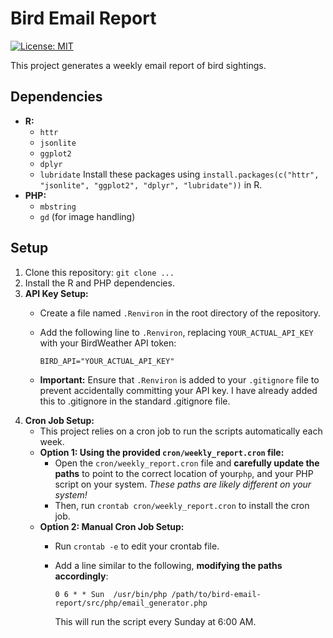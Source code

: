 # Bird Email Report
[![License: MIT](https://img.shields.io/badge/License-MIT-blue.svg)](https://opensource.org/licenses/MIT)

This project generates a weekly email report of bird sightings.

## Dependencies

*   **R:**
    *   `httr`
    *   `jsonlite`
    *   `ggplot2`
    *   `dplyr`
    *   `lubridate`
    Install these packages using `install.packages(c("httr", "jsonlite", "ggplot2", "dplyr", "lubridate"))` in R.
*   **PHP:**
    *   `mbstring`
    *   `gd` (for image handling)

## Setup

1.  Clone this repository: `git clone ...`
2.  Install the R and PHP dependencies.
3.  **API Key Setup:**
    *   Create a file named `.Renviron` in the root directory of the repository.
    *   Add the following line to `.Renviron`, replacing `YOUR_ACTUAL_API_KEY` with your BirdWeather API token:

        ```
        BIRD_API="YOUR_ACTUAL_API_KEY"
        ```

    *   **Important:** Ensure that `.Renviron` is added to your `.gitignore` file to prevent accidentally committing your API key.  I have already added this to .gitignore in the standard .gitignore file.
4.  **Cron Job Setup:**
    *   This project relies on a cron job to run the scripts automatically each week.
    *   **Option 1: Using the provided `cron/weekly_report.cron` file:**
        *   Open the `cron/weekly_report.cron` file and **carefully update the paths** to point to the correct location of your`php`, and your PHP script on your system.  *These paths are likely different on your system!*
        *   Then, run `crontab cron/weekly_report.cron` to install the cron job.
    *   **Option 2: Manual Cron Job Setup:**
        *   Run `crontab -e` to edit your crontab file.
        *   Add a line similar to the following, **modifying the paths accordingly**:

            ```
            0 6 * * Sun  /usr/bin/php /path/to/bird-email-report/src/php/email_generator.php
            ```

            This will run the script every Sunday at 6:00 AM.
